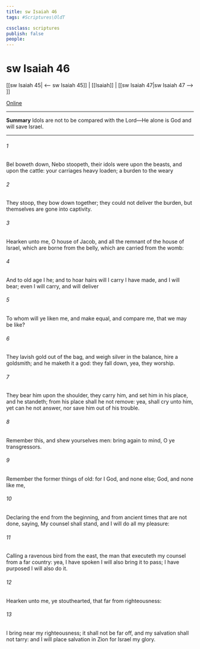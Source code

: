 ```yaml
---
title: sw Isaiah 46
tags: #Scriptures\OldT

cssclass: scriptures
publish: false
people:
---
```


# sw Isaiah 46
[[sw Isaiah 45| <-- sw Isaiah 45]] | [[Isaiah]] | [[sw Isaiah 47|sw Isaiah 47 --> ]]

[Online](https://churchofjesuschrist.org/study/scriptures/ot/isa/46?lang=eng)

---
__Summary__
Idols are not to be compared with the Lord—He alone is God and will save Israel.

---
###### 1 
Bel boweth down, Nebo stoopeth, their idols were upon the beasts, and upon the cattle: your carriages  heavy loaden;  a burden to the weary 

###### 2 
They stoop, they bow down together; they could not deliver the burden, but themselves are gone into captivity.

###### 3 
Hearken unto me, O house of Jacob, and all the remnant of the house of Israel, which are borne  from the belly, which are carried from the womb:

###### 4 
And  to  old age I  he; and  to hoar hairs will I carry  I have made, and I will bear; even I will carry, and will deliver 

###### 5 
To whom will ye liken me, and make  equal, and compare me, that we may be like?

###### 6 
They lavish gold out of the bag, and weigh silver in the balance,  hire a goldsmith; and he maketh it a god: they fall down, yea, they worship.

###### 7 
They bear him upon the shoulder, they carry him, and set him in his place, and he standeth; from his place shall he not remove: yea,  shall cry unto him, yet can he not answer, nor save him out of his trouble.

###### 8 
Remember this, and shew yourselves men: bring  again to mind, O ye transgressors.

###### 9 
Remember the former things of old: for I  God, and  none else;  God, and  none like me,

###### 10 
Declaring the end from the beginning, and from ancient times  that are not  done, saying, My counsel shall stand, and I will do all my pleasure:

###### 11 
Calling a ravenous bird from the east, the man that executeth my counsel from a far country: yea, I have spoken  I will also bring it to pass; I have purposed  I will also do it.

###### 12 
Hearken unto me, ye stouthearted, that  far from righteousness:

###### 13 
I bring near my righteousness; it shall not be far off, and my salvation shall not tarry: and I will place salvation in Zion for Israel my glory.

